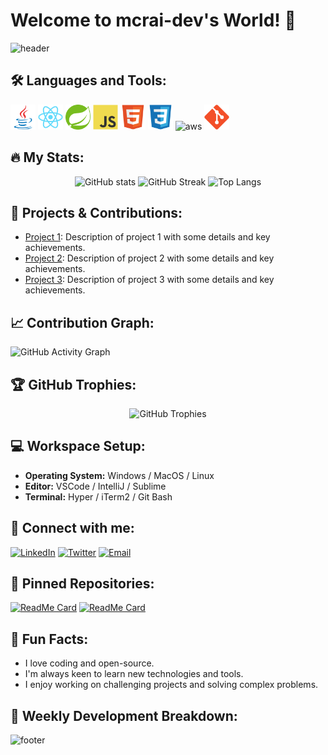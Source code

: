 # Welcome to mcrai-dev's World! 👋

![header](https://capsule-render.vercel.app/api?type=waving&color=gradient&height=100&section=header)

## 🛠 Languages and Tools:
<p align="left">
  <img src="https://raw.githubusercontent.com/devicons/devicon/master/icons/java/java-original.svg" alt="java" width="40" height="40"/>
  <img src="https://raw.githubusercontent.com/devicons/devicon/master/icons/react/react-original.svg" alt="react" width="40" height="40"/>
  <img src="https://raw.githubusercontent.com/devicons/devicon/master/icons/spring/spring-original.svg" alt="spring" width="40" height="40"/>
  <img src="https://raw.githubusercontent.com/devicons/devicon/master/icons/javascript/javascript-original.svg" alt="javascript" width="40" height="40"/>
  <img src="https://raw.githubusercontent.com/devicons/devicon/master/icons/html5/html5-original.svg" alt="html5" width="40" height="40"/>
  <img src="https://raw.githubusercontent.com/devicons/devicon/master/icons/css3/css3-original.svg" alt="css3" width="40" height="40"/>
  <img src="https://raw.githubusercontent.com/devicons/devicon/master/icons/aws/aws-original.svg" alt="aws" width="40" height="40"/>
  <img src="https://raw.githubusercontent.com/devicons/devicon/master/icons/git/git-original.svg" alt="git" width="40" height="40"/>
</p>

## 🔥 My Stats:
<p align="center">
  <img src="https://github-readme-stats.vercel.app/api?username=mcrai-dev&show_icons=true&theme=radical" alt="GitHub stats"/>
  <img src="https://github-readme-streak-stats.herokuapp.com/?user=mcrai-dev&theme=radical" alt="GitHub Streak"/>
  <img src="https://github-readme-stats.vercel.app/api/top-langs/?username=mcrai-dev&layout=compact&theme=radical" alt="Top Langs"/>
</p>

## 🚀 Projects & Contributions:
- [Project 1](https://github.com/mcrai-dev/project1): Description of project 1 with some details and key achievements.
- [Project 2](https://github.com/mcrai-dev/project2): Description of project 2 with some details and key achievements.
- [Project 3](https://github.com/mcrai-dev/project3): Description of project 3 with some details and key achievements.

## 📈 Contribution Graph:
![GitHub Activity Graph](https://activity-graph.herokuapp.com/graph?username=mcrai-dev&theme=radical)

## 🏆 GitHub Trophies:
<p align="center">
  <img src="https://github-profile-trophy.vercel.app/?username=mcrai-dev&theme=radical" alt="GitHub Trophies"/>
</p>

## 💻 Workspace Setup:
- **Operating System:** Windows / MacOS / Linux
- **Editor:** VSCode / IntelliJ / Sublime
- **Terminal:** Hyper / iTerm2 / Git Bash

## 💬 Connect with me:
<p align="left">
  <a href="https://linkedin.com/in/mcrai-laydam"><img src="https://img.shields.io/badge/-LinkedIn-blue?style=flat&logo=Linkedin&logoColor=white" alt="LinkedIn"/></a>
  <a href="https://twitter.com/mcrai-laydam"><img src="https://img.shields.io/badge/-Twitter-blue?style=flat&logo=Twitter&logoColor=white" alt="Twitter"/></a>
  <a href="mailto:mcrai@gmail.com"><img src="https://img.shields.io/badge/Email-D14836?style=flat&logo=gmail&logoColor=white" alt="Email"/></a>
</p>

## 📌 Pinned Repositories:
[![ReadMe Card](https://github-readme-stats.vercel.app/api/pin/?username=mcrai-dev&repo=anti-intrusion-machine-learning&theme=radical)](https://github.com/mcrai-dev/anti-intrusion-machine-learning)
[![ReadMe Card](https://github-readme-stats.vercel.app/api/pin/?username=mcrai-dev&repo=machine-learning-weather-prediction&theme=radical)](https://github.com/mcrai-dev/machine-learning-weather-prediction)

## 🎉 Fun Facts:
- I love coding and open-source.
- I'm always keen to learn new technologies and tools.
- I enjoy working on challenging projects and solving complex problems.

## 📅 Weekly Development Breakdown:
<!--START_SECTION:waka-->
<!--END_SECTION:waka-->

![footer](https://capsule-render.vercel.app/api?type=waving&color=gradient&height=100&section=footer)
